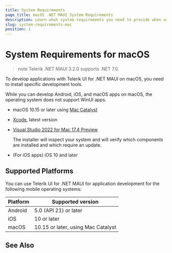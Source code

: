 ```yaml
---
title: System Requirements
page_title: macOS .NET MAUI System Requirements
description: Learn what system requirements you need to provide when using any of the installation approaches for the Telerik UI for .NET MAUI library on macOS.
slug: system-requirements-mac
position: 1
---
```


# System Requirements for macOS

>note Telerik .NET MAUI 3.2.0 supports .NET 7.0.

To develop applications with Telerik UI for .NET MAUI on macOS, you need to install specific development tools.

While you can develop Android, iOS, and macOS apps on macOS, the operating system does not support WinUI apps.

* macOS 10.15 or later using [Mac Catalyst](https://developer.apple.com/mac-catalyst/)
* [Xcode](https://developer.apple.com/xcode), latest version
* [Visual Studio 2022 for Mac 17.4 Preview](https://learn.microsoft.com/en-us/dotnet/maui/get-started/installation)

  The installer will inspect your system and will verify which components are installed and which require an update.

* (For iOS apps) iOS 10 and later

## Supported Platforms

You can use Telerik UI for .NET MAUI for application development for the following mobile operating systems:

| Platform | Supported version |
| ------------- | --------------- |
| Android | 5.0 (API 21) or later |
| iOS | 10 or later |
| macOS | 10.15 or later, using Mac Catalyst |

## See Also

